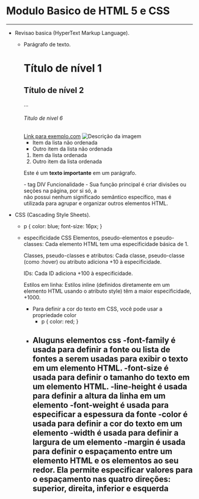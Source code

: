 # Modulo Basico de HTML 5 e CSS
---

- Revisao basica (HyperText Markup Language).
    - <p>Parágrafo de texto.</p>
      <h1>Título de nível 1</h1>
      <h2>Título de nível 2</h2>
      ...
      <h6>Titulo de nivel 6</h6>
      <a href="https://www.exemplo.com">Link para exemplo.com</a>
      <img src="caminho/para/imagem.jpg" alt="Descrição da imagem">
      <ul>
          <li>Item da lista não ordenada</li>   
            <li>Outro item da lista não ordenada</li>
      </ul>
        <ol>
            <li>Item da lista ordenada</li>
            <li>Outro item da lista ordenada</li>
        </ol>
      <p>Este é um <strong>texto importante</strong> em um parágrafo.</p>
      - tag DIV Funcionalidade
        - Sua função principal é criar divisões ou seções na página, por si só, a <div> não possui nenhum significado semântico específico, mas é utilizada para agrupar e organizar outros elementos HTML.
      
    
- CSS (Cascading Style Sheets).
  - p {
      color: blue;
      font-size: 16px;
      }
  - especificidade CSS
      Elementos, pseudo-elementos e pseudo-classes: Cada elemento HTML tem uma especificidade básica de 1.

      Classes, pseudo-classes e atributos: Cada classe, pseudo-classe (como :hover) ou atributo adiciona +10 à especificidade.

      IDs: Cada ID adiciona +100 à especificidade.

      Estilos em linha: Estilos inline (definidos diretamente em um elemento HTML usando o atributo style) têm a maior especificidade, +1000.

    - Para definir a cor do texto em CSS, você pode usar a propriedade color 
      -  p {
              color: red;
            }  
    - Aluguns elementos css
      -font-family é usada para definir a fonte ou lista de fontes a serem usadas para exibir o texto em um elemento HTML.
      -font-size é usada para definir o tamanho do texto em um elemento HTML.
      -line-height é usada para definir a altura da linha em um elemento
      -font-weight é usada para especificar a espessura da fonte 
      -color é usada para definir a cor do texto em um elemento 
      -width é usada para definir a largura de um elemento
      -margin é usada para definir o espaçamento entre um elemento HTML e os elementos ao seu redor. Ela permite especificar valores para o espaçamento nas quatro direções: superior, direita, inferior e esquerda
      -